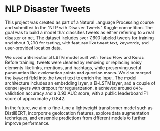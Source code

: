 # NLP Disaster Tweets

This project was created as part of a Natural Language Processing course and submitted to the "NLP with Disaster Tweets" Kaggle competition. The goal was to build a model that classifies tweets as either referring to a real disaster or not. The dataset includes over 7,600 labeled tweets for training and about 3,200 for testing, with features like tweet text, keywords, and user-provided location data.

We used a Bidirectional LSTM model built with TensorFlow and Keras. Before training, tweets were cleaned by removing or replacing noisy elements like links, mentions, and hashtags, while preserving useful punctuation like exclamation points and question marks. We also merged the `keyword` field into the tweet text to enrich the input. The model architecture includes an embedding layer, a Bi-LSTM layer, and a couple of dense layers with dropout for regularization. It achieved around 84% validation accuracy and a 0.90 AUC score, with a public leaderboard F1 score of approximately 0.842.

In the future, we aim to fine-tune a lightweight transformer model such as DistilBERT, incorporate geolocation features, explore data augmentation techniques, and ensemble predictions from different models to further improve performance.

